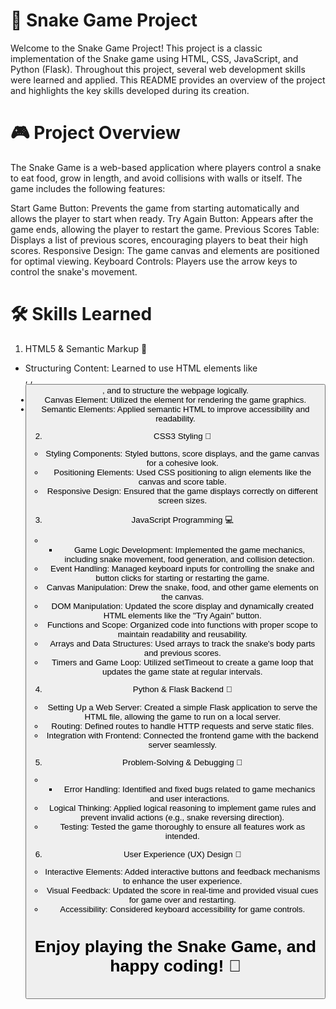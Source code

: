 # 🐍 Snake Game Project

Welcome to the Snake Game Project! This project is a classic implementation of the Snake game using HTML, CSS, JavaScript, and Python (Flask). Throughout this project, several web development skills were learned and applied. This README provides an overview of the project and highlights the key skills developed during its creation.

# 🎮 Project Overview

The Snake Game is a web-based application where players control a snake to eat food, grow in length, and avoid collisions with walls or itself. The game includes the following features:

Start Game Button: Prevents the game from starting automatically and allows the player to start when ready.
Try Again Button: Appears after the game ends, allowing the player to restart the game.
Previous Scores Table: Displays a list of previous scores, encouraging players to beat their high scores.
Responsive Design: The game canvas and elements are positioned for optimal viewing.
Keyboard Controls: Players use the arrow keys to control the snake's movement.

# 🛠️ Skills Learned

1. HTML5 & Semantic Markup 📄
- Structuring Content: Learned to use HTML elements like <div>, <canvas>, <button>, and <table> to structure the webpage logically.
- Canvas Element: Utilized the <canvas> element for rendering the game graphics.
- Semantic Elements: Applied semantic HTML to improve accessibility and readability.
2. CSS3 Styling 🎨
- Styling Components: Styled buttons, score displays, and the game canvas for a cohesive look.
- Positioning Elements: Used CSS positioning to align elements like the canvas and score table.
- Responsive Design: Ensured that the game displays correctly on different screen sizes.
3. JavaScript Programming 💻
- - Game Logic Development: Implemented the game mechanics, including snake movement, food generation, and collision detection.
- Event Handling: Managed keyboard inputs for controlling the snake and button clicks for starting or restarting the game.
- Canvas Manipulation: Drew the snake, food, and other game elements on the canvas.
- DOM Manipulation: Updated the score display and dynamically created HTML elements like the "Try Again" button.
- Functions and Scope: Organized code into functions with proper scope to maintain readability and reusability.
- Arrays and Data Structures: Used arrays to track the snake's body parts and previous scores.
- Timers and Game Loop: Utilized setTimeout to create a game loop that updates the game state at regular intervals.
4. Python & Flask Backend 🐍
- Setting Up a Web Server: Created a simple Flask application to serve the HTML file, allowing the game to run on a local server.
- Routing: Defined routes to handle HTTP requests and serve static files.
- Integration with Frontend: Connected the frontend game with the backend server seamlessly.
5. Problem-Solving & Debugging 🐞
- - Error Handling: Identified and fixed bugs related to game mechanics and user interactions.
- Logical Thinking: Applied logical reasoning to implement game rules and prevent invalid actions (e.g., snake reversing direction).
- Testing: Tested the game thoroughly to ensure all features work as intended.
6. User Experience (UX) Design 🎯
- Interactive Elements: Added interactive buttons and feedback mechanisms to enhance the user experience.
- Visual Feedback: Updated the score in real-time and provided visual cues for game over and restarting.
- Accessibility: Considered keyboard accessibility for game controls.

# Enjoy playing the Snake Game, and happy coding! 🚀
